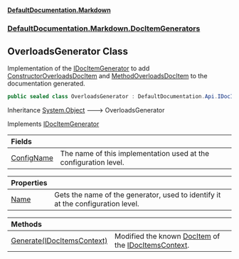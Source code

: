 #### [DefaultDocumentation\.Markdown](../../../../index.md 'index')
### [DefaultDocumentation\.Markdown\.DocItemGenerators](../../../../index.md#DefaultDocumentation.Markdown.DocItemGenerators 'DefaultDocumentation\.Markdown\.DocItemGenerators')

## OverloadsGenerator Class

Implementation of the [IDocItemGenerator](https://github.com/Doraku/DefaultDocumentation/blob/master/documentation/api/DefaultDocumentation/Api/IDocItemGenerator/index.md 'DefaultDocumentation\.Api\.IDocItemGenerator') to add [ConstructorOverloadsDocItem](../../Models/ConstructorOverloadsDocItem/index.md 'DefaultDocumentation\.Markdown\.Models\.ConstructorOverloadsDocItem') and [MethodOverloadsDocItem](../../Models/MethodOverloadsDocItem/index.md 'DefaultDocumentation\.Markdown\.Models\.MethodOverloadsDocItem') to the documentation generated\.

```csharp
public sealed class OverloadsGenerator : DefaultDocumentation.Api.IDocItemGenerator
```

Inheritance [System\.Object](https://learn.microsoft.com/en-us/dotnet/api/system.object 'System\.Object') &#129106; OverloadsGenerator

Implements [IDocItemGenerator](https://github.com/Doraku/DefaultDocumentation/blob/master/documentation/api/DefaultDocumentation/Api/IDocItemGenerator/index.md 'DefaultDocumentation\.Api\.IDocItemGenerator')

| Fields | |
| :--- | :--- |
| [ConfigName](ConfigName.md 'DefaultDocumentation\.Markdown\.DocItemGenerators\.OverloadsGenerator\.ConfigName') | The name of this implementation used at the configuration level\. |

| Properties | |
| :--- | :--- |
| [Name](Name.md 'DefaultDocumentation\.Markdown\.DocItemGenerators\.OverloadsGenerator\.Name') | Gets the name of the generator, used to identify it at the configuration level\. |

| Methods | |
| :--- | :--- |
| [Generate\(IDocItemsContext\)](Generate(IDocItemsContext).md 'DefaultDocumentation\.Markdown\.DocItemGenerators\.OverloadsGenerator\.Generate\(DefaultDocumentation\.IDocItemsContext\)') | Modified the known [DocItem](https://github.com/Doraku/DefaultDocumentation/blob/master/documentation/api/DefaultDocumentation/Models/DocItem/index.md 'DefaultDocumentation\.Models\.DocItem') of the [IDocItemsContext](https://github.com/Doraku/DefaultDocumentation/blob/master/documentation/api/DefaultDocumentation/IDocItemsContext/index.md 'DefaultDocumentation\.IDocItemsContext')\. |
